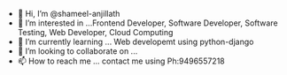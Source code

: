 - 👋 Hi, I’m @shameel-anjillath
- 👀 I’m interested in ...Frontend Developer, Software Developer, Software Testing, Web Developer, Cloud Computing 
- 🌱 I’m currently learning ... Web developemt using python-django
- 💞️ I’m looking to collaborate on ...
- 📫 How to reach me ... contact  me using Ph:9496557218

<!---
shameel-anjillath/shameel-anjillath is a ✨ special ✨ repository because its `README.md` (this file) appears on your GitHub profile.
You can click the Preview link to take a look at your changes.
--->
